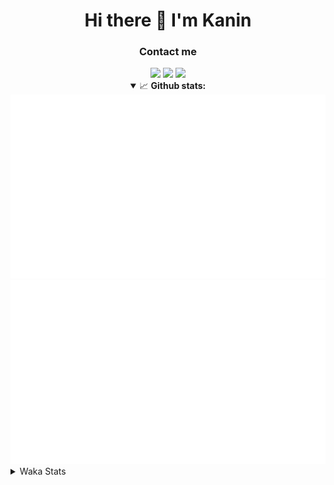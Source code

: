 <div align="center">
 <h1>Hi there 👋 I'm Kanin</h1>
 <h3>Contact me</h3>
 <a href="mailto:im@kanin.dev"><img src="https://img.shields.io/badge/gmail-%23D14836.svg?&style=for-the-badge&logo=gmail&logoColor=white"/></a>
 <a href="https://twitter.com/KaninTwt"><img src="https://img.shields.io/badge/twitter-%231DA1F2.svg?&style=for-the-badge&logo=twitter&logoColor=white"/></a>
 <a href="https://www.linkedin.com/in/KaninDev"><img src="https://img.shields.io/badge/linkedin-%230077B5.svg?&style=for-the-badge&logo=linkedin&logoColor=white"/></a>
<details open>
  <summary>📈 <b>Github stats:</b></summary>
  <img src="https://github.com/Kanin/Kanin/blob/master/scripts/GitHubStats/generated/overview.svg"/>
  <img src="https://github.com/Kanin/Kanin/blob/master/scripts/GitHubStats/generated/languages.svg"/>
</details>
</div>

<details>
 <summary>Waka Stats</summary>

<!--START_SECTION:waka-->
![Code Time](http://img.shields.io/badge/Code%20Time-2%2C397%20hrs%204%20mins-blue)

![Profile Views](http://img.shields.io/badge/Profile%20Views-2-blue)

![Lines of code](https://img.shields.io/badge/From%20Hello%20World%20I%27ve%20Written-591.1%20thousand%20lines%20of%20code-blue)

**🐱 My GitHub Data** 

> 📦 173.9 kB Used in GitHub's Storage 
 > 
> 🏆 130 Contributions in the Year 2024
 > 
> 🚫 Not Opted to Hire
 > 
> 📜 25 Public Repositories 
 > 
> 🔑 14 Private Repositories 
 > 
**I'm an Early 🐤** 

```text
🌞 Morning                2552 commits        ███████░░░░░░░░░░░░░░░░░░   26.85 % 
🌆 Daytime                2849 commits        ███████░░░░░░░░░░░░░░░░░░   29.98 % 
🌃 Evening                2736 commits        ███████░░░░░░░░░░░░░░░░░░   28.79 % 
🌙 Night                  1366 commits        ████░░░░░░░░░░░░░░░░░░░░░   14.37 % 
```
📅 **I'm Most Productive on Monday** 

```text
Monday                   1857 commits        █████░░░░░░░░░░░░░░░░░░░░   19.54 % 
Tuesday                  1340 commits        ████░░░░░░░░░░░░░░░░░░░░░   14.10 % 
Wednesday                946 commits         ██░░░░░░░░░░░░░░░░░░░░░░░   09.95 % 
Thursday                 1456 commits        ████░░░░░░░░░░░░░░░░░░░░░   15.32 % 
Friday                   1580 commits        ████░░░░░░░░░░░░░░░░░░░░░   16.63 % 
Saturday                 922 commits         ██░░░░░░░░░░░░░░░░░░░░░░░   09.70 % 
Sunday                   1402 commits        ████░░░░░░░░░░░░░░░░░░░░░   14.75 % 
```


📊 **This Week I Spent My Time On** 

```text
🕑︎ Time Zone: America/New_York

💬 Programming Languages: 
Python                   12 hrs 46 mins      ██████████████████████░░░   89.52 % 
HTML                     1 hr 20 mins        ██░░░░░░░░░░░░░░░░░░░░░░░   09.43 % 
JavaScript               7 mins              ░░░░░░░░░░░░░░░░░░░░░░░░░   00.87 % 
requirements.txt         0 secs              ░░░░░░░░░░░░░░░░░░░░░░░░░   00.09 % 
Text                     0 secs              ░░░░░░░░░░░░░░░░░░░░░░░░░   00.05 % 

🔥 Editors: 
PyCharm                  14 hrs 16 mins      █████████████████████████   100.00 % 

🐱‍💻 Projects: 
APIServer                14 hrs 16 mins      █████████████████████████   99.96 % 
MMowing                  0 secs              ░░░░░░░░░░░░░░░░░░░░░░░░░   00.04 % 

💻 Operating System: 
Windows                  14 hrs 16 mins      █████████████████████████   100.00 % 
```

**I Mostly Code in Python** 

```text
Python                   31 repos            ██████████████████░░░░░░░   70.45 % 
Java                     4 repos             ██░░░░░░░░░░░░░░░░░░░░░░░   09.09 % 
HTML                     3 repos             ██░░░░░░░░░░░░░░░░░░░░░░░   06.82 % 
TypeScript               1 repo              █░░░░░░░░░░░░░░░░░░░░░░░░   02.27 % 
Kotlin                   1 repo              █░░░░░░░░░░░░░░░░░░░░░░░░   02.27 % 
```



**Timeline**

![Lines of Code chart](https://raw.githubusercontent.com/Kanin/Kanin/master/assets/bar_graph.png)


 Last Updated on 29/06/2024 19:33:19 UTC
<!--END_SECTION:waka-->
</details>
